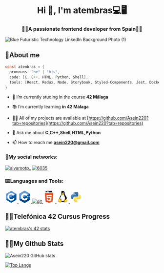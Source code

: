 
<h1 align="center">Hi 👋, I'm atembras💻​🖥️​</h1>
<h3 align="center">👨‍💻A passionate frontend developer from Spain👨‍💻</h3>

![Blue Futuristic Technology LinkedIn Background Photo (1)](https://github.com/Asein220/Asein220/assets/146396487/c880bcc1-03f0-4757-913d-9ab52f3d9830)

## 🧑​​About me
```C
const atembras = {
  pronouns: "he" | "his",
  code: [C, C++, HTML, Python, Shell],
  tools: [React, Redux, Node, Storybook, Styled-Components, Jest, Docker],
}
```
- 💼​ I’m currently studing in the course **42 Málaga**

- 📚​ I’m currently learning **in 42 Málaga**

- 👨‍💻 All of my projects are available at [https://github.com/Asein220?tab=repositories](https://github.com/Asein220?tab=repositories)

- 💬 Ask me about **C,C++,Shell,HTML,Python**

- 📫 How to reach me **asein220@gmail.com**

<h3 align="left">📱​My social networks:</h3>
<p align="left">
<a href="https://instagram.com/alvarootp_" target="blank"><img align="center" src="https://raw.githubusercontent.com/rahuldkjain/github-profile-readme-generator/master/src/images/icons/Social/instagram.svg" alt="alvarootp_" height="30" width="40" /></a>
<a href="https://discord.gg/6035" target="blank"><img align="center" src="https://raw.githubusercontent.com/rahuldkjain/github-profile-readme-generator/master/src/images/icons/Social/discord.svg" alt="6035" height="30" width="40" /></a>
</p>

<h3 align="left">⌨️Languages and Tools:</h3>
<p align="left"> <a href="https://www.cprogramming.com/" target="_blank" rel="noreferrer"> <img src="https://raw.githubusercontent.com/devicons/devicon/master/icons/c/c-original.svg" alt="c" width="40" height="40"/> </a> <a href="https://www.w3schools.com/cpp/" target="_blank" rel="noreferrer"> <img src="https://raw.githubusercontent.com/devicons/devicon/master/icons/cplusplus/cplusplus-original.svg" alt="cplusplus" width="40" height="40"/> </a> <a href="https://git-scm.com/" target="_blank" rel="noreferrer"> <img src="https://www.vectorlogo.zone/logos/git-scm/git-scm-icon.svg" alt="git" width="40" height="40"/> </a> <a href="https://www.w3.org/html/" target="_blank" rel="noreferrer"> <img src="https://raw.githubusercontent.com/devicons/devicon/master/icons/html5/html5-original-wordmark.svg" alt="html5" width="40" height="40"/> </a> <a href="https://www.linux.org/" target="_blank" rel="noreferrer"> <img src="https://raw.githubusercontent.com/devicons/devicon/master/icons/linux/linux-original.svg" alt="linux" width="40" height="40"/> </a> <a href="https://www.python.org" target="_blank" rel="noreferrer"> <img src="https://raw.githubusercontent.com/devicons/devicon/master/icons/python/python-original.svg" alt="python" width="40" height="40"/> </a> </p>

## 👨‍🎓​Telefónica 42 Cursus Progress
[![atembras's 42 stats](https://badge.mediaplus.ma/greenbinary/atembras?1337Badge=off&UM6P=off)](https://github.com/oakoudad/badge42)

## 👨‍💻My Github Stats
![Asein220 GitHub stats](https://github-readme-stats.vercel.app/api?username=Asein220&count_private=true&show_icons=true&theme=dark&title_color=COLOR1&text_color=red)

[![Top Langs](https://github-readme-stats.vercel.app/api/top-langs/?username=Asein220&layout=compact&theme=dark&title_color=red)](https://github.com/anuraghazra/github-readme-stats)

<!--
**Asein220/Asein220** is a ✨ _special_ ✨ repository because its `README.md` (this file) appears on your GitHub profile.

Here are some ideas to get you started:

- 🔭 I’m currently working on ...
- 🌱 I’m currently learning ...
- 👯 I’m looking to collaborate on ...
- 🤔 I’m looking for help with ...
- 💬 Ask me about ...
- 📫 How to reach me: ...
- 😄 Pronouns: ...
- ⚡ Fun fact: ...
-->
